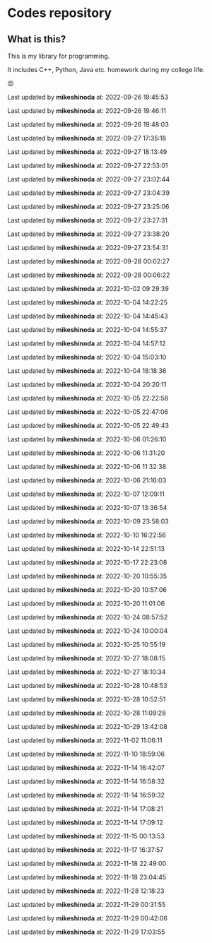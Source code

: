# Codes repository

## What is this?

This is my library for programming.

It includes C++, Python, Java etc. homework during my college life.

😍

Last updated by **mikeshinoda** at: 2022-09-26 19:45:53

Last updated by **mikeshinoda** at: 2022-09-26 19:46:11

Last updated by **mikeshinoda** at: 2022-09-26 19:48:03

Last updated by **mikeshinoda** at: 2022-09-27 17:35:18

Last updated by **mikeshinoda** at: 2022-09-27 18:13:49

Last updated by **mikeshinoda** at: 2022-09-27 22:53:01

Last updated by **mikeshinoda** at: 2022-09-27 23:02:44

Last updated by **mikeshinoda** at: 2022-09-27 23:04:39

Last updated by **mikeshinoda** at: 2022-09-27 23:25:06

Last updated by **mikeshinoda** at: 2022-09-27 23:27:31

Last updated by **mikeshinoda** at: 2022-09-27 23:38:20

Last updated by **mikeshinoda** at: 2022-09-27 23:54:31

Last updated by **mikeshinoda** at: 2022-09-28 00:02:27

Last updated by **mikeshinoda** at: 2022-09-28 00:06:22

Last updated by **mikeshinoda** at: 2022-10-02 09:29:39

Last updated by **mikeshinoda** at: 2022-10-04 14:22:25

Last updated by **mikeshinoda** at: 2022-10-04 14:45:43

Last updated by **mikeshinoda** at: 2022-10-04 14:55:37

Last updated by **mikeshinoda** at: 2022-10-04 14:57:12

Last updated by **mikeshinoda** at: 2022-10-04 15:03:10

Last updated by **mikeshinoda** at: 2022-10-04 18:18:36

Last updated by **mikeshinoda** at: 2022-10-04 20:20:11

Last updated by **mikeshinoda** at: 2022-10-05 22:22:58

Last updated by **mikeshinoda** at: 2022-10-05 22:47:06

Last updated by **mikeshinoda** at: 2022-10-05 22:49:43

Last updated by **mikeshinoda** at: 2022-10-06 01:26:10

Last updated by **mikeshinoda** at: 2022-10-06 11:31:20

Last updated by **mikeshinoda** at: 2022-10-06 11:32:38

Last updated by **mikeshinoda** at: 2022-10-06 21:16:03

Last updated by **mikeshinoda** at: 2022-10-07 12:09:11

Last updated by **mikeshinoda** at: 2022-10-07 13:36:54

Last updated by **mikeshinoda** at: 2022-10-09 23:58:03

Last updated by **mikeshinoda** at: 2022-10-10 16:22:56

Last updated by **mikeshinoda** at: 2022-10-14 22:51:13

Last updated by **mikeshinoda** at: 2022-10-17 22:23:08

Last updated by **mikeshinoda** at: 2022-10-20 10:55:35

Last updated by **mikeshinoda** at: 2022-10-20 10:57:06

Last updated by **mikeshinoda** at: 2022-10-20 11:01:06

Last updated by **mikeshinoda** at: 2022-10-24 08:57:52

Last updated by **mikeshinoda** at: 2022-10-24 10:00:04

Last updated by **mikeshinoda** at: 2022-10-25 10:55:19

Last updated by **mikeshinoda** at: 2022-10-27 18:08:15

Last updated by **mikeshinoda** at: 2022-10-27 18:10:34

Last updated by **mikeshinoda** at: 2022-10-28 10:48:53

Last updated by **mikeshinoda** at: 2022-10-28 10:52:51

Last updated by **mikeshinoda** at: 2022-10-28 11:09:28

Last updated by **mikeshinoda** at: 2022-10-29 13:42:08

Last updated by **mikeshinoda** at: 2022-11-02 11:06:11

Last updated by **mikeshinoda** at: 2022-11-10 18:59:06

Last updated by **mikeshinoda** at: 2022-11-14 16:42:07

Last updated by **mikeshinoda** at: 2022-11-14 16:58:32

Last updated by **mikeshinoda** at: 2022-11-14 16:59:32

Last updated by **mikeshinoda** at: 2022-11-14 17:08:21

Last updated by **mikeshinoda** at: 2022-11-14 17:09:12

Last updated by **mikeshinoda** at: 2022-11-15 00:13:53

Last updated by **mikeshinoda** at: 2022-11-17 16:37:57

Last updated by **mikeshinoda** at: 2022-11-18 22:49:00

Last updated by **mikeshinoda** at: 2022-11-18 23:04:45

Last updated by **mikeshinoda** at: 2022-11-28 12:18:23

Last updated by **mikeshinoda** at: 2022-11-29 00:31:55

Last updated by **mikeshinoda** at: 2022-11-29 00:42:06

Last updated by **mikeshinoda** at: 2022-11-29 17:03:55
